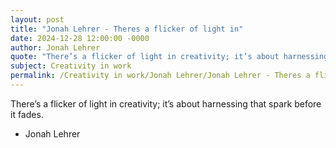```yaml
---
layout: post
title: "Jonah Lehrer - Theres a flicker of light in"
date: 2024-12-28 12:00:00 -0000
author: Jonah Lehrer
quote: "There’s a flicker of light in creativity; it’s about harnessing that spark before it fades."
subject: Creativity in work
permalink: /Creativity in work/Jonah Lehrer/Jonah Lehrer - Theres a flicker of light in
---
```


There’s a flicker of light in creativity; it’s about harnessing that spark before it fades.

- Jonah Lehrer
